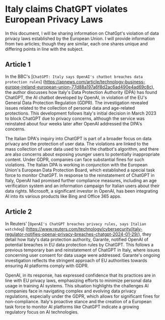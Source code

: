 # Italy claims ChatGPT violates European Privacy Laws
In this document, I will be sharing information on ChatGpt's violation of data privacy laws established by the European Union. I will provide information from two articles; though they are similar, each one shares unique and differing points in line with the subject. 

## Article 1
In the BBC's [`ChatGPT: Italy says OpenAI's chatbot breaches data protection rules`] (https://apnews.com/article/technology-business-europe-ireland-european-union-77d88a197a6f8d2ac6ad490e4ad69c8c), the author discusses how Italy's Data Protection Authority (DPA) has found ChatGPT, the AI chatbot developed by OpenAI, in violation of the EU's General Data Protection Regulation (GDPR). The investigation revealed issues related to the collection of personal data and age-related protections. This development follows Italy's initial decision in March 2023 to block ChatGPT due to privacy concerns, although the service was reinstated about four weeks later after OpenAI addressed the DPA's concerns.

The Italian DPA's inquiry into ChatGPT is part of a broader focus on data privacy and the protection of user data. The violations are linked to the mass collection of user data used to train the chatbot's algorithm, and there are also concerns about exposing younger users to potentially inappropriate content. Under GDPR, companies can face substantial fines for such violations. The Italian DPA is working in conjunction with the European Union's European Data Protection Board, which established a special task force to monitor ChatGPT. In response to the reinstatement of ChatGPT in Italy, OpenAI had promised further compliance measures, including an age verification system and an information campaign for Italian users about their data rights. Microsoft, a significant investor in OpenAI, has been integrating AI into its various products like Bing and Office 365 apps.

## Article 2
In Reuters' [`OpenAI's ChatGPT breaches privacy rules, says Italian watchdog`] (https://www.reuters.com/technology/cybersecurity/italy-regulator-notifies-openai-privacy-breaches-chatgpt-2024-01-29/), they detail how Italy's data protection authority, Garante, notified OpenAI of potential breaches in EU data protection rules by ChatGPT. This follows a previous temporary ban and reinstatement of ChatGPT in Italy, where issues concerning user consent for data usage were addressed. Garante's ongoing investigation reflects the stringent approach of EU authorities towards ensuring AI platforms comply with GDPR.

OpenAI, in its response, has expressed confidence that its practices are in line with EU privacy laws, emphasizing efforts to minimize personal data usage in training AI systems. This situation highlights the challenges AI companies face in navigating complex and evolving data privacy regulations, especially under the GDPR, which allows for significant fines for non-compliance. Italy's proactive stance and the creation of a European task force to monitor AI platforms like ChatGPT indicate a growing regulatory focus on AI technologies.